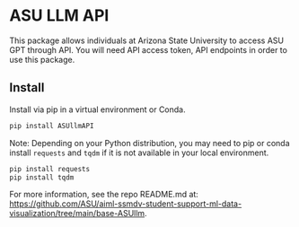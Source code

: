 # ASU LLM API
This package allows individuals at Arizona State University to access ASU GPT through API. You will need API access token, API endpoints in order to use this package.

## Install
Install via pip in a virtual environment or Conda.
```markdown
pip install ASUllmAPI
```

Note: Depending on your Python distribution, you may need to pip or conda
install `requests` and `tqdm` if it is not available in your local environment.
```markdown
pip install requests
pip install tqdm
```

For more information, see the repo README.md at: 
https://github.com/ASU/aiml-ssmdv-student-support-ml-data-visualization/tree/main/base-ASUllm.
